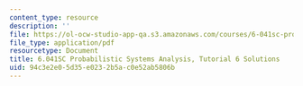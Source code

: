 ```yaml
---
content_type: resource
description: ''
file: https://ol-ocw-studio-app-qa.s3.amazonaws.com/courses/6-041sc-probabilistic-systems-analysis-and-applied-probability-fall-2013/94c3e2e05d35e0232b5ac0e52ab5806b_MIT6_041SCF13_tut06_sol.pdf
file_type: application/pdf
resourcetype: Document
title: 6.041SC Probabilistic Systems Analysis, Tutorial 6 Solutions
uid: 94c3e2e0-5d35-e023-2b5a-c0e52ab5806b
---
```

